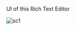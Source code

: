 UI of this Rich Text Editor

![sc1](https://github.com/rohitsingh7879/richText-editor/assets/113981097/08a7df34-c952-4632-bf54-874bf1b3690e)
